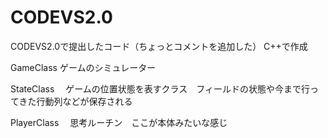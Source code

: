 CODEVS2.0
=========

CODEVS2.0で提出したコード（ちょっとコメントを追加した）
C++で作成

GameClass
  ゲームのシミュレーター


StateClass
　ゲームの位置状態を表すクラス　フィールドの状態や今まで行ってきた行動列などが保存される


PlayerClass
　思考ルーチン　ここが本体みたいな感じ



